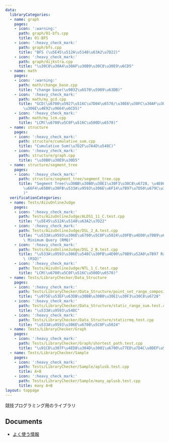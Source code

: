 ```yaml
---
data:
  libraryCategories:
  - name: graph
    pages:
    - icon: ':warning:'
      path: graph/01-bfs.cpp
      title: 01-BFS
    - icon: ':heavy_check_mark:'
      path: graph/bfs.cpp
      title: "BFS (\u5E45\u512A\u5148\u63A2\u7D22)"
    - icon: ':heavy_check_mark:'
      path: graph/dijkstra.cpp
      title: "\u30C0\u30A4\u30AF\u30B9\u30C8\u30E9\u6CD5"
  - name: math
    pages:
    - icon: ':warning:'
      path: math/change_base.cpp
      title: "change base(\u9032\u6570\u5909\u63DB)"
    - icon: ':heavy_check_mark:'
      path: math/my_gcd.cpp
      title: "GCD(\u6700\u5927\u516C\u7D04\u6570/\u30E6\u30FC\u30AF\u30EA\u30C3\u30C9\
        \u306E\u4E92\u9664\u6CD5)"
    - icon: ':heavy_check_mark:'
      path: math/my_lcm.cpp
      title: "LCM(\u6700\u5C0F\u516C\u500D\u6570)"
  - name: structure
    pages:
    - icon: ':heavy_check_mark:'
      path: structure/cumulative_sum.cpp
      title: "Cumulative Sum(\u7D2F\u7A4D\u548C)"
    - icon: ':heavy_check_mark:'
      path: structure/graph.cpp
      title: "\u30B0\u30E9\u30D5"
  - name: structure/segment_tree
    pages:
    - icon: ':heavy_check_mark:'
      path: structure/segment_tree/segment_tree.cpp
      title: "Segment Tree(\u30BB\u30B0\u30E1\u30F3\u30C8\u6728, \u4E00\u70B9\u3092\
        \u66F4\u65B0\u30FB\u533A\u9593\u306E\u6F14\u7B97\u7D50\u679C\u3092\u53D6\u5F97\
        )"
  verificationCategories:
  - name: Tests/AizuOnlineJudge
    pages:
    - icon: ':heavy_check_mark:'
      path: Tests/AizuOnlineJudge/ALDS1_11_C.test.cpp
      title: "\u5E45\u512A\u5148\u63A2\u7D22"
    - icon: ':heavy_check_mark:'
      path: Tests/AizuOnlineJudge/DSL_2_A.test.cpp
      title: "\u533A\u9593\u306E\u6700\u5C0F\u5024\u30FB\u4E00\u70B9\u66F4\u65B0 Range\
        \ Minimum Query (RMQ)"
    - icon: ':heavy_check_mark:'
      path: Tests/AizuOnlineJudge/DSL_2_B.test.cpp
      title: "\u533A\u9593\u306E\u548C\u30FB\u4E00\u70B9\u52A0\u7B97 Range Sum Query\
        \ (RSQ)"
    - icon: ':heavy_check_mark:'
      path: Tests/AizuOnlineJudge/NTL_1_C.test.cpp
      title: "LCM(\u6700\u5C0F\u516C\u500D\u6570)"
  - name: Tests/LibraryChecker/Data_Structure
    pages:
    - icon: ':heavy_check_mark:'
      path: Tests/LibraryChecker/Data_Structure/point_set_range_composite.test.cpp
      title: "\u975E\u53EF\u63DB\u30BB\u30B0\u30E1\u30F3\u30C8\u6728"
    - icon: ':heavy_check_mark:'
      path: Tests/LibraryChecker/Data_Structure/static_range_sum.test.cpp
      title: "\u533A\u9593\u548C"
    - icon: ':heavy_check_mark:'
      path: Tests/LibraryChecker/Data_Structure/staticrmq.test.cpp
      title: "\u533A\u9593\u306E\u6700\u5C0F\u5024"
  - name: Tests/LibraryChecker/Graph
    pages:
    - icon: ':heavy_check_mark:'
      path: Tests/LibraryChecker/Graph/shortest_path.test.cpp
      title: "\u91CD\u307F\u4ED8\u304D\u3001\u6700\u77ED\u7D4C\u8DEF\u554F\u984C"
  - name: Tests/LibraryChecker/Sample
    pages:
    - icon: ':heavy_check_mark:'
      path: Tests/LibraryChecker/Sample/aplusb.test.cpp
      title: A+B
    - icon: ':heavy_check_mark:'
      path: Tests/LibraryChecker/Sample/many_aplusb.test.cpp
      title: many A+B
layout: toppage
---
```

競技プログラミング用のライブラリ

## Documents

- [よく使う情報](/Competitive-Programming-Library/cheatsheet.html)
